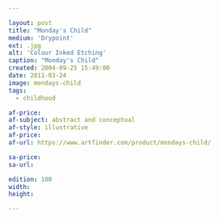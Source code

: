 ```yaml
---

layout: post
title: "Monday's Child"
medium: 'Drypoint'
ext: .jpg
alt: 'Colour Inked Etching'
caption: "Monday's Child"
created: 2004-09-25 15:49:00
date: 2011-03-24
image: mondays-child
tags:
  - childhood

af-price:
af-subject: abstract and conceptual
af-style: illustrative
af-price:
af-url: https://www.artfinder.com/product/mondays-child/

sa-price:
sa-url:

edition: 100
width:
height:

---
```

